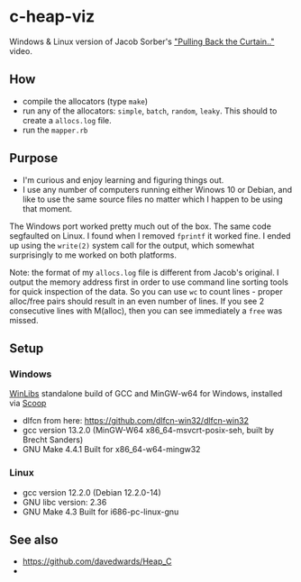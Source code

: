 # c-heap-viz

Windows & Linux version of Jacob Sorber's ["Pulling Back the Curtain.."](https://www.youtube.com/watch?v=GIWeQ2I67rk) video.


## How

- compile the allocators (type `make`)
- run any of the allocators: `simple`, `batch`, `random`, `leaky`. This should to create a `allocs.log` file.
- run the `mapper.rb`

## Purpose

- I'm curious and enjoy learning and figuring things out.
- I use any number of computers running either Winows 10 or Debian, and like to use the same source files no matter which I happen to be using that moment.


The Windows port worked pretty much out of the box. The same code segfaulted on
Linux. I found when I removed `fprintf` it worked fine. I ended  up using the
`write(2)` system call for the output, which somewhat surprisingly to me worked
on both platforms.

Note: the format of my `allocs.log` file is different from Jacob's original.  I output
the memory address first in order to use command line sorting tools for quick
inspection of the data.  So you can use `wc` to count lines - proper alloc/free
pairs should result in an even number of lines. If you see 2 consecutive lines
with M(alloc), then you can see immediately a `free` was missed.

## Setup

### Windows

[WinLibs](https://winlibs.com/) standalone build of GCC and MinGW-w64 for Windows, installed via [Scoop](https://github.com/ScoopInstaller/Scoop)

- dlfcn from here: https://github.com/dlfcn-win32/dlfcn-win32
- gcc version 13.2.0 (MinGW-W64 x86_64-msvcrt-posix-seh, built by Brecht Sanders)
- GNU Make 4.4.1 Built for x86_64-w64-mingw32

### Linux

- gcc version 12.2.0 (Debian 12.2.0-14)
- GNU libc version: 2.36
- GNU Make 4.3 Built for i686-pc-linux-gnu

## See also

- https://github.com/davedwards/Heap_C
-
